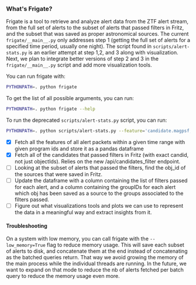 ### What's Frigate?

Frigate is a tool to retrieve and analyze alert data from the ZTF alert stream, from the full set of alerts to the subset of alerts that passed filters in Fritz, and the subset that was saved as proper astronomical sources.
The current `frigate/__main__.py` only addresses step 1 (getting the full set of alerts for a specified time period, usually one night). The script found in `scripts/alert-stats.py` is an earlier attempt at step 1,2, and 3 along with visualization. Next, we plan to integrate better versions of step 2 and 3 in the `frigate/__main__.py` script and add more visualization tools.

You can run frigate with:

```bash
PYTHONPATH=. python frigate
```

To get the list of all possible arguments, you can run:

```bash
PYTHONPATH=. python frigate --help
```

To run the deprecated `scripts/alert-stats.py` script, you can run:

```bash
PYTHONPATH=. python scripts/alert-stats.py --feature='candidate.magpsf,candidate.sigmapsf' --programids=1,2 --plot=True --start=2460355.5 --nb_days=1 --sp_token=<your_sp_token> --sp_groupIDs=41 --sp_filterIDs=1 --nb_bins=1000 --k_token=<your_kowalski_token>
```

- [X] Fetch all the features of all alert packets within a given time range with given program ids and store it as a pandas dataframe
- [X] Fetch all of the candidates that passed filters in Fritz (with exact candid, not just objectIds). Relies on the new /api/candidates_filter endpoint.
- [ ] Looking at the subset of alerts that passed the filters, find the obj_id of the sources that were saved in Fritz.
- [ ] Update the dataframe with a column containing the list of filters passed for each alert, and a column containing the groupIDs for each alert which obj has been saved as a source to the groups associated to the filters passed.
- [ ] Figure out what visualizations tools and plots we can use to represent the data in a meaningful way and extract insights from it.

#### Troubleshooting

On a system with low memory, you can call frigate with the `--low_memory=True` flag to reduce memory usage. This will save each subset of alerts to disk, and concatenate them at the end instead of concatenating as the batched queries return. That way we avoid growing the memory of the main process while the individual threads are running. In the future, we want to expand on that mode to reduce the nb of alerts fetched per batch query to reduce the memory usage even more.

